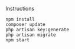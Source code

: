 Instructions

```
npm install
composer update
php artisan key:generate
php artisan migrate
npm start
```
